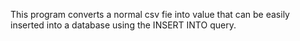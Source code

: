 This program converts a normal csv fie into value that can be easily inserted into a database using the INSERT INTO query.